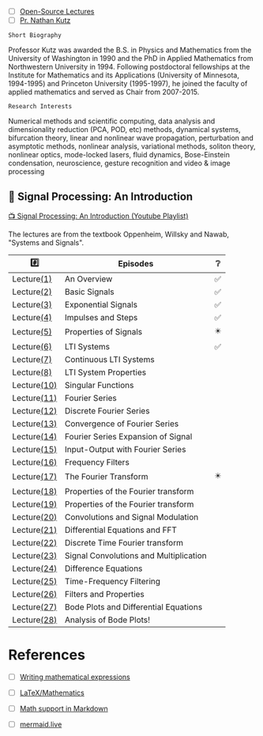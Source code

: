
- [ ] [Open-Source Lectures](http://faculty.washington.edu/kutz/page5/page23)
- [ ] [Pr. Nathan Kutz](http://faculty.washington.edu/kutz/page4)

`Short Biography`

Professor Kutz was awarded the B.S. in Physics and Mathematics from the University of Washington in 1990 and the PhD in Applied Mathematics from Northwestern University in 1994. Following postdoctoral fellowships at the Institute for Mathematics and its Applications (University of Minnesota, 1994-1995) and Princeton University (1995-1997), he joined the faculty of applied mathematics and served as Chair from 2007-2015.

`Research Interests`

Numerical methods and scientific computing, data analysis and dimensionality reduction (PCA, POD, etc) methods, dynamical systems, bifurcation theory, linear and nonlinear wave propagation, perturbation and asymptotic methods, nonlinear analysis, variational methods, soliton theory, nonlinear optics, mode-locked lasers, fluid dynamics, Bose-Einstein condensation, neuroscience, gesture recognition and video & image processing



## :round_pushpin: Signal Processing: An Introduction

[:tv: Signal Processing: An Introduction (Youtube Playlist)](https://www.youtube.com/playlist?list=PL6Vi_EcJpt8E96_JTKoOKY3HYWVGjf6b4) 

The lectures are from the textbook Oppenheim, Willsky and Nawab, "Systems and Signals".

|  :hash:            |  Episodes                              | :grey_question:    |
|--------------------|----------------------------------------|--------------------|
| Lecture[(1)](1)    | An Overview                            | :white_check_mark: | 
| Lecture[(2)](2)    | Basic Signals                          | :white_check_mark: | 
| Lecture[(3)](3)    | Exponential Signals                    | :white_check_mark: | 
| Lecture[(4)](4)    | Impulses and Steps                     | :white_check_mark: | 
| Lecture[(5)](5)    | Properties of Signals                  | :eight_pointed_black_star: | 
| Lecture[(6)](6)    | LTI Systems                            | :white_check_mark: | 
| Lecture[(7)](7)    | Continuous LTI Systems                 |
| Lecture[(8)](8)    | LTI System Properties                  |
| Lecture[(10)](10)  | Singular Functions                     |
| Lecture[(11)](11)  | Fourier Series                         |
| Lecture[(12)](12)  | Discrete Fourier Series                |
| Lecture[(13)](13)  | Convergence of Fourier Series          |
| Lecture[(14)](14)  | Fourier Series Expansion of Signal     |
| Lecture[(15)](15)  | Input-Output with Fourier Series       |
| Lecture[(16)](16)  | Frequency Filters                      |
| Lecture[(17)](17)  | The Fourier Transform                  | :eight_pointed_black_star: | 
| Lecture[(18)](18)  | Properties of the Fourier transform    |
| Lecture[(19)](19)  | Properties of the Fourier transform    |
| Lecture[(20)](20)  | Convolutions and Signal Modulation     |
| Lecture[(21)](21)  | Differential Equations and FFT         |
| Lecture[(22)](22)  | Discrete Time Fourier transform        |
| Lecture[(23)](23)  | Signal Convolutions and Multiplication |
| Lecture[(24)](24)  | Difference Equations                   |
| Lecture[(25)](25)  | Time-Frequency Filtering               |
| Lecture[(26)](26)  | Filters and Properties                 |
| Lecture[(27)](27)  | Bode Plots and Differential Equations  |
| Lecture[(28)](28)  | Analysis of Bode Plots!                |


# References

- [ ] [Writing mathematical expressions](https://docs.github.com/en/get-started/writing-on-github/working-with-advanced-formatting/writing-mathematical-expressions)
- [ ] [LaTeX/Mathematics](https://en.wikibooks.org/wiki/LaTeX/Mathematics)
- [ ] [Math support in Markdown](https://github.blog/2022-05-19-math-support-in-markdown/)
- [ ] [mermaid.live](https://mermaid.live/)




